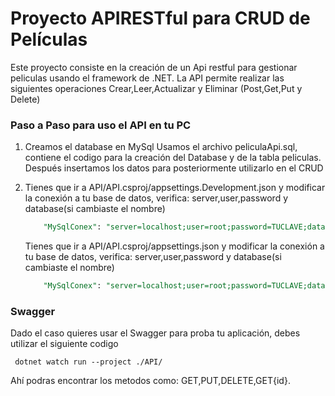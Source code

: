 # Proyecto APIRESTful para CRUD de Películas

Este proyecto consiste en la creación de un Api restful para gestionar peliculas usando el framework de .NET. La API permite realizar las siguientes operaciones Crear,Leer,Actualizar y Eliminar (Post,Get,Put y Delete)

### Paso a Paso para uso el API en tu PC

1. Creamos el database en MySql 
    Usamos el archivo peliculaApi.sql, contiene el codigo para la creación del Database y de la tabla peliculas. Después insertamos los datos para posteriormente utilizarlo en el CRUD

2. Tienes que ir a API/API.csproj/appsettings.Development.json y modificar la        conexión a tu base de datos, verifica: server,user,password y database(si cambiaste el nombre)
    ```sql
        "MySqlConex": "server=localhost;user=root;password=TUCLAVE;database=peliculaapi;"
    ```
    Tienes que ir a API/API.csproj/appsettings.json y modificar la conexión a tu base de datos, verifica: server,user,password y database(si cambiaste el nombre)
    ```sql
        "MySqlConex": "server=localhost;user=root;password=TUCLAVE;database=peliculaapi;"
    ```

### Swagger

Dado el caso quieres usar el Swagger para proba tu aplicación, debes utilizar el siguiente codigo

```dotnet
 dotnet watch run --project ./API/
```

Ahí podras encontrar los metodos como: GET,PUT,DELETE,GET{id}.